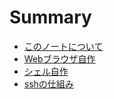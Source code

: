 # Summary

- [このノートについて](./about_this_note.md)
- [Webブラウザ自作](./create_web_browser.md)
- [シェル自作](./create_shell.md)
- [sshの仕組み](./ssh.md)
